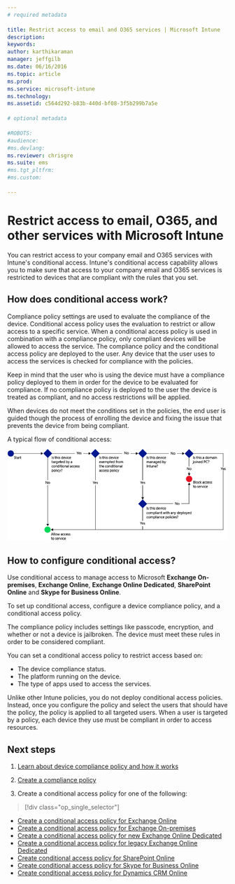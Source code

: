 ```yaml
---
# required metadata

title: Restrict access to email and O365 services | Microsoft Intune
description:
keywords:
author: karthikaraman
manager: jeffgilb
ms.date: 06/16/2016
ms.topic: article
ms.prod:
ms.service: microsoft-intune
ms.technology:
ms.assetid: c564d292-b83b-440d-bf08-3f5b299b7a5e

# optional metadata

#ROBOTS:
#audience:
#ms.devlang:
ms.reviewer: chrisgre
ms.suite: ems
#ms.tgt_pltfrm:
#ms.custom:

---
```


# Restrict access to email, O365, and other services with Microsoft Intune
You can restrict access to your company email and O365 services with Intune's conditional access. Intune's conditional access capability allows you to make sure that access to your company email and O365 services is restricted to devices that are compliant with the rules that you set.
## How does conditional access work?
Compliance policy settings are used to evaluate the compliance of the device. Conditional access policy uses the evaluation to restrict or allow access to a specific service. When a conditional access policy is used in combination with a compliance policy, only compliant devices will be allowed to access the service. The compliance policy and the conditional access policy are deployed to the user. Any device that the user uses to access the services is checked for compliance with the policies. 

Keep in mind that the user who is using the device must have a compliance policy deployed to them in order for the device to be evaluated for compliance.
If no compliance policy is deployed to the user the device is treated as compliant, and no access restrictions will be applied.

When devices do not meet the conditions set in the policies, the end user is guided though the process of enrolling the device and fixing the issue that prevents the device from being compliant.

A typical flow of conditional access:

![Diagram shows the decision points used to determine whether a device is allowed access to a service or is blocked](../media/ConditionalAccess4.png)

## How to configure conditional access?
Use conditional access to manage access to Microsoft **Exchange On-premises**, **Exchange Online**, **Exchange Online Dedicated**,  **SharePoint Online** and **Skype for Business Online**.

To set up conditional access, configure a device compliance policy, and a conditional access policy.

The compliance policy includes settings like passcode, encryption, and whether or not a device is jailbroken. The device must meet these rules in order to be considered compliant.

You can set a conditional access policy to restrict access based on:
- The device compliance status.
- The platform running on the device.
- The type of apps used to access the services.

Unlike other Intune policies, you do not deploy conditional access policies. Instead, once you configure the policy and select the users that should have the policy, the policy is applied to all targeted users. When a user is targeted by a policy, each device they use must be compliant in order to access resources.


## Next steps
1. [Learn about device compliance policy and how it works ](introduction-to-device-compliance-policies-in-microsoft-intune.md)

2. [Create a compliance policy](create-a-device-compliance-policy-in-microsoft-intune.md)

2.  Create a conditional access policy for one of the following:
> [!div class="op_single_selector"]
  - [Create a conditional access policy for Exchange Online](restrict-access-to-exchange-online-with-microsoft-intune.md)
  - [Create a conditional access policy for Exchange On-premises](restrict-access-to-exchange-onpremises-with-microsoft-intune.md)
  - [Create a conditional access policy for new Exchange Online Dedicated](restrict-access-to-exchange-online-with-microsoft-intune.md)
  - [Create a conditional access policy for legacy Exchange Online Dedicated](restrict-access-to-exchange-onpremises-with-microsoft-intune.md)
  - [Create conditional access policy for SharePoint Online](restrict-access-to-sharepoint-online-with-microsoft-intune.md)
  - [Create conditional access policy for Skype for Business Online](restrict-access-to-skype-for-business-online-with-microsoft-intune.md)
  - [Create conditional access policy for Dynamics CRM Online](restrict-access-to-dynamics-crm-online-with-microsoft-intune.md)
